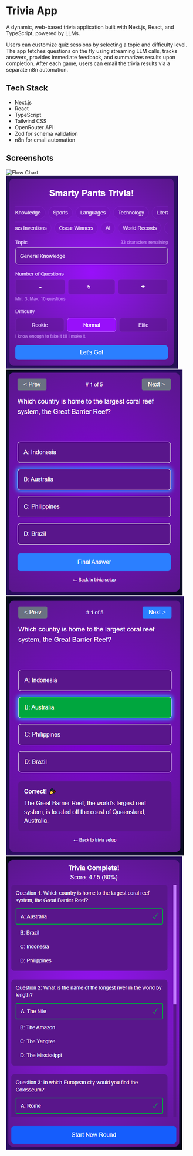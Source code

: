 # Trivia App

A dynamic, web-based trivia application built with Next.js, React, and TypeScript, powered by LLMs.

Users can customize quiz sessions by selecting a topic and difficulty level. The app fetches questions on the fly using streaming LLM calls, tracks answers, provides immediate feedback, and summarizes results upon completion. After each game, users can email the trivia results via a separate n8n automation.

## Tech Stack

- Next.js
- React
- TypeScript
- Tailwind CSS
- OpenRouter API
- Zod for schema validation
- n8n for email automation

## Screenshots

![Flow Chart](public/imgs-repo/flow-chart.PNG)
![Screenshot 1](public/imgs-repo/2.PNG)
![Screenshot 2](public/imgs-repo/3.PNG)
![Screenshot 3](public/imgs-repo/4.PNG)
![Screenshot 4](public/imgs-repo/5.PNG)
